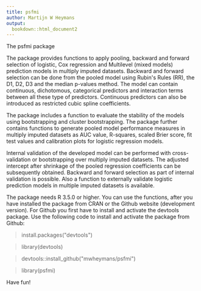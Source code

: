 ```yaml
---
title: psfmi
author: Martijn W Heymans
output:
  bookdown::html_document2
---
```


The psfmi package 

The package provides functions to apply pooling, backward and forward selection 
of logistic, Cox regression and Multilevel (mixed models) prediction 
models in multiply imputed datasets. Backward and forward selection can be done 
from the pooled model using Rubin's Rules (RR), the D1, D2, D3 and 
the median p-values method. The model can contain	continuous, dichotomous, 
categorical predictors and interaction terms between all these type of predictors. 
Continuous predictors	can also be introduced as restricted cubic spline coefficients. 

The package includes a function to evaluate the stability 
of the models	using bootstrapping and cluster bootstrapping. The package further 
contains functions to generate pooled model performance measures in multiply 
imputed datasets as AUC value, R-squares, scaled Brier score, fit test values and 
calibration	plots for logistic regression models. 

Internal validation of the developed model can be performed with cross-validation or 
bootstrapping over multiply imputed datasets. The adjusted intercept after shrinkage 
of the pooled regression coefficients can be subsequently obtained. 
Backward and forward selection as part of internal validation is possible. 
Also a function to externally validate logistic	prediction models in 
multiple imputed datasets is available.

The package needs R 3.5.0 or higher. You can use the functions, 
after you have installed the package from CRAN or the Github website 
(development version). For Github you first have to install and activate 
the devtools package. Use the following code to install and activate 
the package from Github:

> install.packages("devtools")

> library(devtools)

> devtools::install_github("mwheymans/psfmi")

> library(psfmi)

Have fun! 






